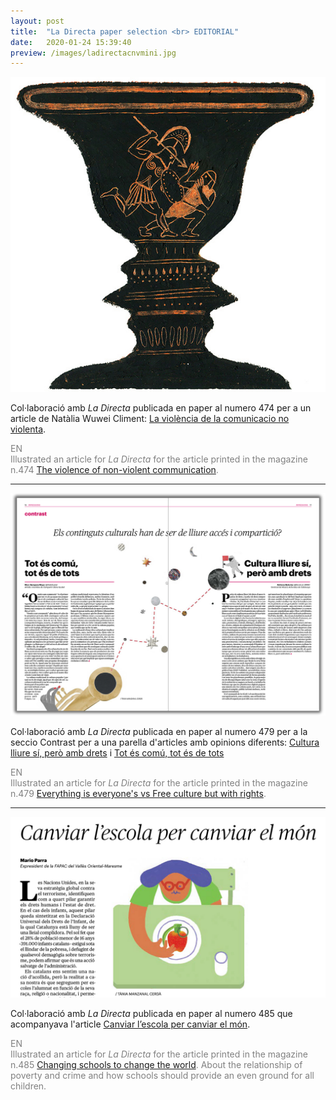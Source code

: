 ```yaml
---
layout: post
title:  "La Directa paper selection <br> EDITORIAL"
date:   2020-01-24 15:39:40
preview: /images/ladirectacnvmini.jpg
---
```




<img src="/images/ladirectacnv.jpg" alt="drawing" width="800">

Col·laboració amb <i> La Directa </i> publicada en paper al numero 474 per a un article de Natàlia Wuwei Climent: <a href="https://directa.cat/la-violencia-de-la-comunicacio-no-violenta/">La violència de la comunicacio no violenta</a>.

<font color="#808080">
EN<br>
Illustrated an article for <i> La Directa </i> for the article printed in the magazine n.474 <a href="https://directa.cat/la-violencia-de-la-comunicacio-no-violenta/">The violence of non-violent communication</a>.</font>


---
![Picture 1](/images/ladirecta479.jpg)

Col·laboració amb <i> La Directa </i> publicada en paper al numero 479 per a la seccio Contrast per a una parella d'articles amb opinions diferents: <a href="https://directa.cat/cultura-lliure-si-pero-amb-drets/">Cultura lliure sí, però amb drets</a> i <a href="https://directa.cat/tot-es-comu-tot-es-de-tots/">Tot és comú, tot és de tots</a>

<font color="#808080">
EN<br>
Illustrated an article for <i> La Directa </i> for the article printed in the magazine n.479 <a href="https://directa.cat/cultura-lliure-si-pero-amb-drets/">Everything is everyone's vs Free culture but with rights</a>.</font>


---

![Picture 1](/images/ladirecta485.jpg)

Col·laboració amb <i> La Directa </i> publicada en paper al numero 485 que acompanyava l'article <a href="https://directa.cat/canviar-lescola-per-canviar-el-mon/">Canviar l’escola per canviar el món</a>.

<font color="#808080">
EN<br>
Illustrated an article for <i> La Directa </i> for the article printed in the magazine n.485 <a href="https://directa.cat/cultura-lliure-si-pero-amb-drets/">Changing schools to change the world</a>. About the relationship of poverty and crime and how schools should provide an even ground for all children.</font>
